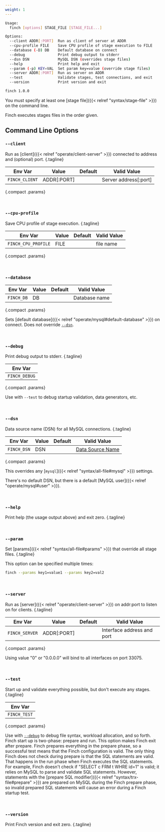 ```yaml
---
weight: 1
---
```


```sh
Usage:
  finch [options] STAGE_FILE [STAGE_FILE...]

Options:
  --client ADDR[:PORT]  Run as client of server at ADDR
  --cpu-profile FILE    Save CPU profile of stage execution to FILE
  --database (-D) DB    Default database on connect
  --debug               Print debug output to stderr
  --dsn DSN             MySQL DSN (overrides stage files)
  --help                Print help and exit
  --param (-p) KEY=VAL  Set param key=value (override stage files)
  --server ADDR[:PORT]  Run as server on ADDR
  --test                Validate stages, test connections, and exit
  --version             Print version and exit

finch 1.0.0
```

You must specify at least one [stage file]({{< relref "syntax/stage-file" >}}) on the command line.

Finch executes stages files in the order given.

## Command Line Options

### `--client`

Run as [client]({{< relref "operate/client-server" >}}) connected to address and (optional) port.
{.tagline}

|Env Var|Value|Default|Valid Value|
|-------|-----|-------|-----------|
|`FINCH_CLIENT`|ADDR[:PORT]||Server address[:port]|
{.compact .params}

<br>

### `--cpu-profile`

Save CPU profile of stage execution.
{.tagline}

|Env Var|Value|Default|Valid Value|
|-------|-----|-------|-----------|
|`FINCH_CPU_PROFILE`|FILE||file name|
{.compact .params}

<br>

### `--database`

|Env Var|Value|Default|Valid Value|
|-------|-----|-------|-----------|
|`FINCH_DB`|DB||Database name|
{.compact .params}

Sets [default database]({{< relref "operate/mysql#default-database" >}}) on connect.
Does not override [`--dsn`](#--dsn`).

<br>

### `--debug`

Print debug output to stderr.
{.tagline}

|Env Var|
|-------|
|`FINCH_DEBUG`|
{.compact .params}

Use with `--test` to debug startup validation, data generators, etc.

<br>

### `--dsn`

Data source name (DSN) for all MySQL connections.
{.tagline}

|Env Var|Value|Default|Valid Value|
|-------|-----|-------|-----------|
|`FINCH_DSN`|DSN||[Data Source Name](https://github.com/go-sql-driver/mysql#dsn-data-source-name)|
{.compact .params}

This overrides any [`mysql`]({{< relref "syntax/all-file#mysql" >}}) settings.

There's no default DSN, but there is a default [MySQL user]({{< relref "operate/mysql#user" >}}).

<br>

### `--help`

Print help (the usage output above) and exit zero.
{.tagline}

<br>

### `--param`

Set [params]({{< relref "syntax/all-file#params" >}}) that override all stage files.
{.tagline}

This option can be specified multiple times:

```sh
finch --params key1=value1 --params key2=val2
```

<br>

### `--server`

Run as [server]({{< relref "operate/client-server" >}}) on addr:port to listen on for clients.
{.tagline}

|Env Var|Value|Default|Valid Value|
|-------|-----|-------|-----------|
|`FINCH_SERVER`|ADDR[:PORT]||Interface address and port|
{.compact .params}

Using value "0" or "0.0.0.0" will bind to all interfaces on port 33075.

<br>

### `--test`

Start up and validate everything possible, but don't execute any stages.
{.tagline}

|Env Var|
|-------|
|`FINCH_TEST`|
{.compact .params}

Use with [`--debug`](#--debug) to debug file syntax, workload allocation, and so forth.
Finch start up is two-phase: prepare and run.
This option makes Finch exit after prepare.
Finch prepares everything in the prepare phase, so a successful test means that the Finch configuration is valid.
The only thing Finch does not check during prepare is that the SQL statements are valid.
That happens in the run phase when Finch executes the SQL statements.
For example, Finch doesn't check if "SELECT c FRM t WHRE id=1" is valid; it relies on MySQL to parse and validate SQL statements.
However, statements with the [prepare SQL modifier]({{< relref "syntax/trx-file#prepare" >}}) are prepared on MySQL during the Finch prepare phase, so invalid prepared SQL statements will cause an error during a Finch startup test.

<br>

### `--version`

Print Finch version and exit zero.
{.tagline}
